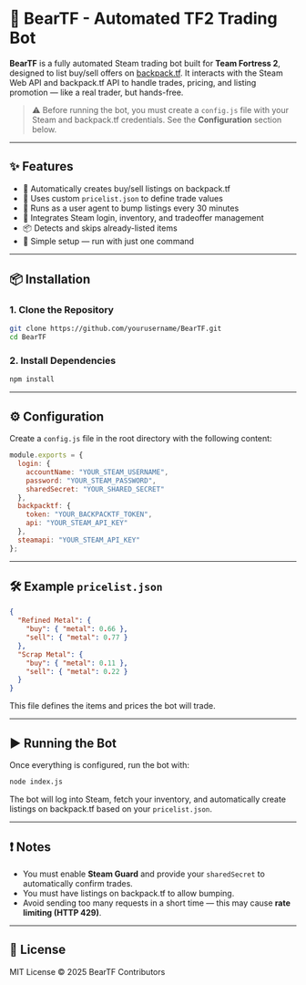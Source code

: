 # 🐻 BearTF - Automated TF2 Trading Bot

**BearTF** is a fully automated Steam trading bot built for **Team Fortress 2**, designed to list buy/sell offers on [backpack.tf](https://backpack.tf). It interacts with the Steam Web API and backpack.tf API to handle trades, pricing, and listing promotion — like a real trader, but hands-free.

> ⚠️ Before running the bot, you must create a `config.js` file with your Steam and backpack.tf credentials. See the **Configuration** section below.

---

## ✨ Features

- 🔁 Automatically creates buy/sell listings on backpack.tf
- 🛒 Uses custom `pricelist.json` to define trade values
- 🤖 Runs as a user agent to bump listings every 30 minutes
- 🔐 Integrates Steam login, inventory, and tradeoffer management
- 📦 Detects and skips already-listed items
- 🚀 Simple setup — run with just one command

---

## 📦 Installation

### 1. Clone the Repository

```bash
git clone https://github.com/yourusername/BearTF.git
cd BearTF
```

### 2. Install Dependencies

```bash
npm install
```

---

## ⚙️ Configuration

Create a `config.js` file in the root directory with the following content:

```js
module.exports = {
  login: {
    accountName: "YOUR_STEAM_USERNAME",
    password: "YOUR_STEAM_PASSWORD",
    sharedSecret: "YOUR_SHARED_SECRET"
  },
  backpacktf: {
    token: "YOUR_BACKPACKTF_TOKEN",
    api: "YOUR_STEAM_API_KEY"
  },
  steamapi: "YOUR_STEAM_API_KEY"
};
```

---

## 🛠 Example `pricelist.json`

```json
{
  "Refined Metal": {
    "buy": { "metal": 0.66 },
    "sell": { "metal": 0.77 }
  },
  "Scrap Metal": {
    "buy": { "metal": 0.11 },
    "sell": { "metal": 0.22 }
  }
}
```

This file defines the items and prices the bot will trade.

---

## ▶️ Running the Bot

Once everything is configured, run the bot with:

```bash
node index.js
```

The bot will log into Steam, fetch your inventory, and automatically create listings on backpack.tf based on your `pricelist.json`.

---

## ❗ Notes

- You must enable **Steam Guard** and provide your `sharedSecret` to automatically confirm trades.
- You must have listings on backpack.tf to allow bumping.
- Avoid sending too many requests in a short time — this may cause **rate limiting (HTTP 429)**.

---

## 🧠 License

MIT License © 2025 BearTF Contributors

